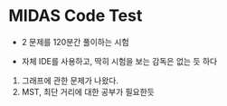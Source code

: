 # MIDAS Code Test

- 2 문제를 120분간 풀이하는 시험

- 자체 IDE를 사용하고, 딱히 시험을 보는 감독은 없는 듯 하다



1. 그래프에 관한 문제가 나왔다.
2. MST, 최단 거리에 대한 공부가 필요한듯